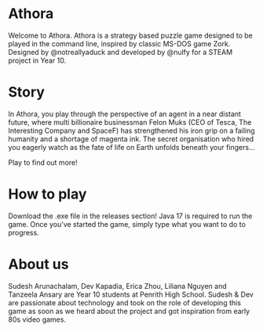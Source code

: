 # Athora

Welcome to Athora. Athora is a strategy based puzzle game designed to be played in the command line, inspired by classic MS-DOS game Zork. Designed by @notreallyaduck and developed by @nulfy for a STEAM project in Year 10.

# Story

In Athora, you play through the perspective of an agent in a near distant future, where multi billionaire businessman Felon Muks (CEO of Tesca, The Interesting Company and SpaceF) has strengthened his iron grip on a failing humanity and a shortage of magenta ink. The secret organisation who hired you eagerly watch as the fate of life on Earth unfolds beneath your fingers...

Play to find out more!

# How to play

Download the .exe file in the releases section! Java 17 is required to run the game. Once you've started the game, simply type what you want to do to progress.

# About us

Sudesh Arunachalam, Dev Kapadia, Erica Zhou, Liliana Nguyen and Tanzeela Ansary are Year 10 students at Penrith High School. Sudesh & Dev are passionate about technology and took on the role of developing this game as soon as we heard about the project and got inspiration from early 80s video games. 

